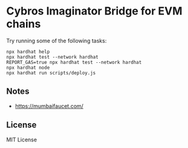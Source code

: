 # Cybros Imaginator Bridge for EVM chains

Try running some of the following tasks:

```shell
npx hardhat help
npx hardhat test --network hardhat
REPORT_GAS=true npx hardhat test --network hardhat
npx hardhat node
npx hardhat run scripts/deploy.js
```

## Notes

- https://mumbaifaucet.com/

## License

MIT License
